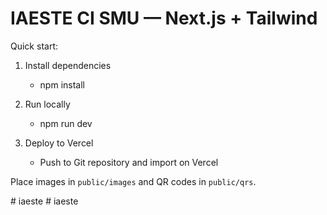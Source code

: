# IAESTE CI SMU — Next.js + Tailwind

Quick start:

1. Install dependencies
   - npm install

2. Run locally
   - npm run dev

3. Deploy to Vercel
   - Push to Git repository and import on Vercel

Place images in `public/images` and QR codes in `public/qrs`.


#   i a e s t e  
 #   i a e s t e  
 